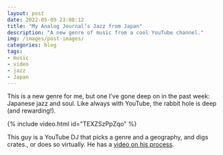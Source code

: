 ```yaml
---
layout: post
date: 2022-05-09 23:08:12
title: "My Analog Journal’s Jazz from Japan"
description: "A new genre of music from a cool YouTube channel."
img: /images/post-images/
categories: blog
tags:
- music
- video
- jazz
- Japan
---
```


This is a new genre for me, but one I’ve gone deep on in the past week: Japanese jazz and soul. Like always with YouTube, the rabbit hole is deep (and rewarding!).

{% include video.html id="TEXZSzPpZqo" %}

This guy is a YouTube DJ that picks a genre and a geography, and digs crates., or does so virtually. He has a [video on his process](https://youtu.be/Pgdbeg6b22w "My Analog Journal").
